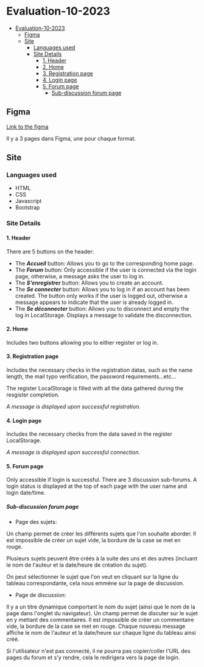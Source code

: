 # Evaluation-10-2023

- [Evaluation-10-2023](#evaluation-10-2023)
  - [Figma](#figma)
  - [Site](#site)
    - [Languages used](#languages-used)
    - [Site Details](#site-details)
      - [1. Header](#1-header)
      - [2. Home](#2-home)
      - [3. Registration page](#3-registration-page)
      - [4. Login page](#4-login-page)
      - [5. Forum page](#5-forum-page)
        - [Sub-discussion forum page](#sub-discussion-forum-page)

## Figma
[Link to the figma](https://www.figma.com/file/rDfLqovjY21cNtzpJlEqeD/Forum-%C3%A9valuation-10%2F2023?type=design&node-id=3%3A41&mode=design&t=57OIpgu6kwzvkLuN-1)

Il y a 3 pages dans Figma, une pour chaque format.


## Site

### Languages used
- HTML
- CSS
- Javascript
- Bootstrap


### Site Details

#### 1. Header

There are 5 buttons on the header:

- The **_Accueil_** button: Allows you to go to the corresponding home page.
- The **_Forum_** button: Only accessible if the user is connected via the login page, otherwise, a message asks the user to log in.
- The **_S'enregistrer_** button: Allows you to create an account.
- The **_Se connecter_** button: Allows you to log in if an account has been created. The button only works if the user is logged out, otherwise a message appears to indicate that the user is already logged in.
- The **_Se déconnecter_** button: Allows you to disconnect and empty the log in LocalStorage. Displays a message to validate the disconnection.

#### 2. Home
Includes two buttons allowing you to either register or log in.

#### 3. Registration page
Includes the necessary checks in the registration datas, such as the name length, the mail typo verification, the password requirements...etc...

The register LocalStorage is filled with all the data gathered during the resgister completion.

*A message is displayed upon successful registration.*

#### 4. Login page
Includes the necessary checks from the data saved in the register LocalStorage.

*A message is displayed upon successful connection.*

#### 5. Forum page
Only accessible if login is successful.
There are 3 discussion sub-forums.
A login status is displayed at the top of each page with the user name and login date/time.

##### Sub-discussion forum page
- Page des sujets:

Un champ permet de créer les différents sujets que l'on souhaite aborder.
Il est impossible de créer un sujet vide, la bordure de la case se met en rouge.

Plusieurs sujets peuvent être créés à la suite des uns et des autres (incluant le nom de l'auteur et la date/heure de création du sujet).

On peut sélectionner le sujet que l'on veut en cliquant sur la ligne du tableau correspondante, cela nous emmène sur la page de discussion.

- Page de discussion:

Il y a un titre dynamique comportant le nom du sujet (ainsi que le nom de la page dans l'onglet du navigateur).
Un champ permet de discuter sur le sujet en y mettant des commentaires.
Il est impossible de créer un commentaire vide, la bordure de la case se met en rouge.
Chaque nouveau message affiche le nom de l'auteur et la date/heure sur chaque ligne du tableau ainsi créé.


Si l'utilisateur n'est pas connecté, il ne pourra pas copier/coller l'URL des pages du forum et s'y rendre, cela le redirigera vers la page de login.



